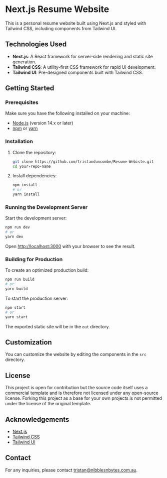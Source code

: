 # Next.js Resume Website

This is a personal resume website built using Next.js and styled with Tailwind CSS, including components from Tailwind UI.

## Technologies Used

- **Next.js**: A React framework for server-side rendering and static site generation.
- **Tailwind CSS**: A utility-first CSS framework for rapid UI development.
- **Tailwind UI**: Pre-designed components built with Tailwind CSS.

## Getting Started

### Prerequisites

Make sure you have the following installed on your machine:

- [Node.js](https://nodejs.org/) (version 14.x or later)
- [npm](https://www.npmjs.com/) or [yarn](https://yarnpkg.com/)

### Installation

1. Clone the repository:
   ```bash
   git clone https://github.com/tristanduncombe/Resume-Webiste.git
   cd your-repo-name
   ```

2. Install dependencies:
   ```bash
   npm install
   # or
   yarn install
   ```

### Running the Development Server

Start the development server:
```bash
npm run dev
# or
yarn dev
```

Open [http://localhost:3000](http://localhost:3000) with your browser to see the result.

### Building for Production

To create an optimized production build:
```bash
npm run build
# or
yarn build
```

To start the production server:
```bash
npm start
# or
yarn start
```

The exported static site will be in the `out` directory.

## Customization

You can customize the website by editing the components in the `src` directory.

## License

This project is open for contribution but the source code itself uses a commercial template and is therefore not licensed under any open-source license. Forking this project as a base for your own projects is not permitted under the license of the original template.

## Acknowledgements

- [Next.js](https://nextjs.org/)
- [Tailwind CSS](https://tailwindcss.com/)
- [Tailwind UI](https://tailwindui.com/)

## Contact

For any inquiries, please contact [tristan@nibblesnbytes.com.au](mailto:tristan@nibblesnbytes.com.au).